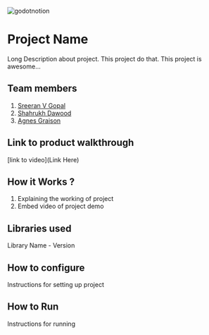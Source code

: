 

![godotnotion](https://github.com/user-attachments/assets/45bfa5c9-7e8a-4e64-bde3-a2db95e0762e)



# Project Name
Long Description about project. This project do that. This project is awesome...
## Team members
1. [Sreeran V Gopal](https://github.com/SR-005)
2. [Shahrukh Dawood](https://github.com/Shakmoot)
3. [Agnes Graison](https://github.com/Agnesgrey04)
## Link to product walkthrough
[link to video](Link Here)
## How it Works ?
1. Explaining the working of project
2. Embed video of project demo
## Libraries used
Library Name - Version
## How to configure
Instructions for setting up project
## How to Run
Instructions for running
